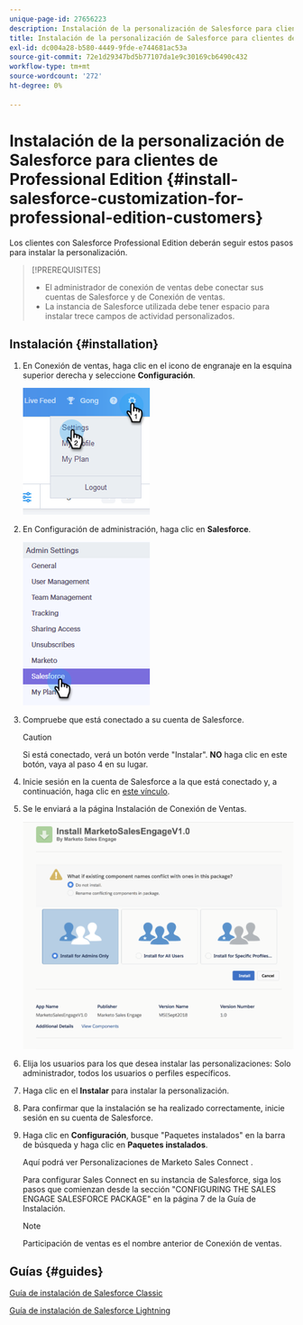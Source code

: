 ```yaml
---
unique-page-id: 27656223
description: Instalación de la personalización de Salesforce para clientes de Professional Edition - Marketo Docs - Documentación del producto
title: Instalación de la personalización de Salesforce para clientes de Professional Edition
exl-id: dc004a28-b580-4449-9fde-e744681ac53a
source-git-commit: 72e1d29347bd5b77107da1e9c30169cb6490c432
workflow-type: tm+mt
source-wordcount: '272'
ht-degree: 0%

---
```


# Instalación de la personalización de Salesforce para clientes de Professional Edition {#install-salesforce-customization-for-professional-edition-customers}

Los clientes con Salesforce Professional Edition deberán seguir estos pasos para instalar la personalización.

>[!PREREQUISITES]
>
>* El administrador de conexión de ventas debe conectar sus cuentas de Salesforce y de Conexión de ventas.
>* La instancia de Salesforce utilizada debe tener espacio para instalar trece campos de actividad personalizados.


## Instalación {#installation}

1. En Conexión de ventas, haga clic en el icono de engranaje en la esquina superior derecha y seleccione **Configuración**.

   ![](assets/one-4.png)

1. En Configuración de administración, haga clic en **Salesforce**.

   ![](assets/two-4.png)

1. Compruebe que está conectado a su cuenta de Salesforce.

   >[!CAUTION]
   >
   >Si está conectado, verá un botón verde &quot;Instalar&quot;. **NO** haga clic en este botón, vaya al paso 4 en su lugar.

1. Inicie sesión en la cuenta de Salesforce a la que está conectado y, a continuación, haga clic en [este vínculo](https://login.salesforce.com/packaging/installPackage.apexp?p0=04t0b000001oWEZ).
1. Se le enviará a la página Instalación de Conexión de Ventas.

   ![](assets/install-package.png)

1. Elija los usuarios para los que desea instalar las personalizaciones: Solo administrador, todos los usuarios o perfiles específicos.
1. Haga clic en el **Instalar** para instalar la personalización.
1. Para confirmar que la instalación se ha realizado correctamente, inicie sesión en su cuenta de Salesforce.
1. Haga clic en **Configuración**, busque &quot;Paquetes instalados&quot; en la barra de búsqueda y haga clic en **Paquetes instalados**.

   Aquí podrá ver Personalizaciones de Marketo Sales Connect .

   Para configurar Sales Connect en su instancia de Salesforce, siga los pasos que comienzan desde la sección &quot;CONFIGURING THE SALES ENGAGE SALESFORCE PACKAGE&quot; en la página 7 de la Guía de Instalación.

   >[!NOTE]
   >
   >Participación de ventas es el nombre anterior de Conexión de ventas.

## Guías {#guides}

[Guía de instalación de Salesforce Classic](https://s3.amazonaws.com/tout-user-store/salesforce/assets/Marketo+Sales+Engage+For+Salesforce_+Installation+and+Success+Guide.pdf)

[Guía de instalación de Salesforce Lightning](https://s3.amazonaws.com/tout-user-store/salesforce/assets/SF+Guide+for+Lightning.pdf)
